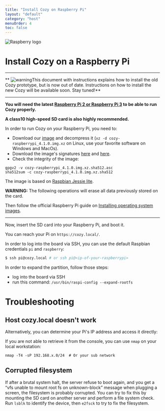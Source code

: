 ```yaml
---
title: "Install Cozy on Raspberry Pi"
layout: "default"
category: "host"
menuOrder: 4
toc: false
---
```



<div class="install-inner-logo">
<img alt="Raspberry logo" src="/assets/images/host/raspberry-logo.svg">
</div>

# Install Cozy on a Raspberry Pi

---

** <img src="/assets/images/warning.png" alt="warning" class="warn">This document with instructions explains how to install the old Cozy prototype, but is now out of date. Instructions on how to install the new Cozy will be available soon. Stay tuned!**

---


**You will need the latest [Raspberry Pi 2 or Raspberry Pi 3](http://en.wikipedia.org/wiki/Raspberry_Pi) to be able to run Cozy properly.**

**A class10 high-speed SD card is also highly recommended.**


In order to run Cozy on your Raspberry Pi, you need to:

* Download our [image](https://files.cozycloud.cc/raspberrypi/cozy-raspberrypi_latest.img.xz) and decompress it (`xz -d cozy-raspberrypi_4.1.0.img.xz` on Linux, use your favorite software on Windows and MacOs).
* Download the image's signatures [here](https://files.cozycloud.cc/raspberrypi/cozy-raspberrypi_latest.img.xz.sha512.asc) and [here](https://files.cozycloud.cc/raspberrypi/cozy-raspberrypi_latest.img.xz.sha512).
* Check the integrity of the image:

```
gpgv2 -v cozy-raspberrypi_4.1.0.img.xz.sha512.asc
sha512sum -c cozy-raspberrypi_4.1.0.img.xz.sha512
```

The image is based on [Raspbian Jessie lite](https://www.raspberrypi.org/downloads/raspbian/).

**WARNING:** The following operations will erase all data previously stored on the card.

Then follow the official Raspberry Pi guide on [Installing operating system images](https://www.raspberrypi.org/documentation/installation/installing-images/README.md).

---

Now, insert the SD card into your Raspberry Pi, and boot it.

You can reach your Pi on `https://cozy.local/`.

In order to log into the board via SSH, you can use the default Raspbian credentials
```pi``` and ```raspberry```:

```bash
$ ssh pi@cozy.local # or ssh pi@<ip-of-your-raspberrypi>

```

In order to expand the partition, follow those steps:

* log into the board via SSH
* run this command: `/usr/bin/raspi-config --expand-rootfs`


# Troubleshooting

## Host cozy.local doesn't work

Alternatively, you can determine your Pi's IP address and access it directly:

If you are not able to retrieve it from the console, you can use
`nmap` on your local workstation:

```
nmap -T4 -sP 192.168.x.0/24  # Or your sub network
```

## Corrupted filesystem

If after a brutal system halt, the server refuse to boot again, and you get a “vfs unable to mount root fs on unknown-block” message when plugging a screen, the filesystem is probably corrupted. You can try to fix this by mounting the SD card on another server and perform a file system check. Run `lsblk` to identify the device, then `e2fsck` to try to fix the filesystem.

